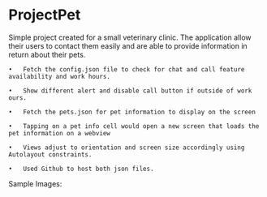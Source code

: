 # ProjectPet

Simple project created for a small veterinary clinic. The application allow their users to contact them easily and are able to provide information in return about their pets. 

	•	Fetch the config.json file to check for chat and call feature availability and work hours. 

	•	Show different alert and disable call button if outside of work ours. 
	
	•	Fetch the pets.json for pet information to display on the screen

	•	Tapping on a pet info cell would open a new screen that loads the pet information on a webview
	
	•	Views adjust to orientation and screen size accordingly using Autolayout constraints.

	•	Used Github to host both json files. 

Sample Images: 

